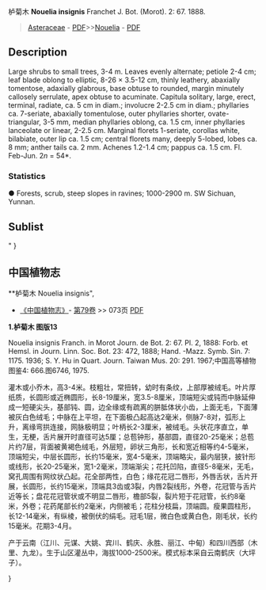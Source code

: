 栌菊木 **Nouelia insignis** Franchet J. Bot. (Morot). 2: 67. 1888.

> [Asteraceae](http://www.iplant.cn/info/Asteraceae?t=foc) - [PDF](http://www.iplant.cn/foc/pdf/Asteraceae.pdf)>>[Nouelia](http://www.iplant.cn/info/Nouelia?t=foc) - [PDF](http://www.iplant.cn/foc/pdf/Nouelia.pdf)

## Description

Large shrubs to small trees, 3-4 m. Leaves evenly alternate; petiole 2-4 cm; leaf blade oblong to elliptic, 8-26 × 3.5-12 cm, thinly leathery, abaxially tomentose, adaxially glabrous, base obtuse to rounded, margin minutely callosely serrulate, apex obtuse to acuminate. Capitula solitary, large, erect, terminal, radiate, ca. 5 cm in diam.; involucre 2-2.5 cm in diam.; phyllaries ca. 7-seriate, abaxially tomentulose, outer phyllaries shorter, ovate-triangular, 3-5 mm, median phyllaries oblong, ca. 1.5 cm, inner phyllaries lanceolate or linear, 2-2.5 cm. Marginal florets 1-seriate, corollas white, bilabiate, outer lip ca. 1.5 cm; central florets many, deeply 5-lobed, lobes ca. 8 mm; anther tails ca. 2 mm. Achenes 1.2-1.4 cm; pappus ca. 1.5 cm. Fl. Feb-Jun. 2*n* = 54*.

### Statistics
● Forests, scrub, steep slopes in ravines; 1000-2900 m. SW Sichuan, Yunnan.

## Sublist
"
}
## 中国植物志

**栌菊木 Nouelia insignis",

* [《中国植物志》](http://www.iplant.cn/frps)- [第79卷](http://www.iplant.cn/frps/vol/79) >> 073页 [PDF](http://www.iplant.cn/frps/pdf/79/073.PDF)

**1.栌菊木 图版13**

Nouelia insignis Franch. in Morot Journ. de Bot. 2: 67. Pl. 2, 1888: Forb. et Hemsl. in Journ. Linn. Soc. Bot. 23: 472, 1888; Hand. -Mazz. Symb. Sin. 7: 1175. 1936; S. Y. Hu in Quart. Journ. Taiwan Mus. 20: 291. 1967;中国高等植物图鉴4: 666.图6746, 1975.

灌木或小乔木，高3-4米。枝粗壮，常扭转，幼时有条纹，上部厚被绒毛。叶片厚纸质，长圆形或近椭圆形，长8-19厘米，宽3.5-8厘米，顶端短尖或钝而中脉延伸成一短硬尖头，基部钝、圆，边全缘或有疏离的胼胝体状小齿，上面无毛，下面薄被灰白色绒毛；中脉在上平坦，在下面极凸起高达2毫米，侧脉7-8对，弧形上升，离缘弯拱连接，网脉极明显；叶柄长2-3厘米，被绒毛。头状花序直立，单生，无梗，舌片展开时直径可达5厘；总苞钟形，基部圆，直径20-25毫米；总苞片约7层，背面被黄褐色绒毛，外层短，卵状三角形，长和宽近相等约4-5毫米，顶端短尖，中层长圆形，长约15毫米，宽4-5毫米，顶端略尖，最内层狭，披针形或线形，长20-25毫米，宽1-2毫米，顶端渐尖；花托凹陷，直径5-8毫米，无毛，窝孔周围有网纹状凸起。花全部两性，白色；缘花花冠二唇形，外唇舌状，舌片开展，长圆形，长约15毫米，顶端具3齿或3裂，内唇2裂线形，外卷，花冠管与舌片近等长；盘花花冠管状或不明显二唇形，檐部5裂，裂片短于花冠管，长约8毫米，外卷；花药尾部长约2毫米，内侧被毛；花柱分枝扁，顶端圆。瘦果圆柱形，长12-14毫米，有纵棱，被倒伏的绢毛。冠毛1层，微白色或黄白色，刚毛状，长约15毫米。花期3-4月。

产于云南（江川、元谋、大姚、宾川、鹤庆、永胜、丽江、中甸）和四川西部（木里、九龙）。生于山区灌丛中，海拔1000-2500米。模式标本采自云南鹤庆（大坪子）。

}